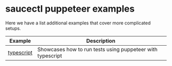 # saucectl puppeteer examples

Here we have a list additional examples that cover more complicated setups.

| Example | Description |
| ------- | ----------- |
| [typescript](typescript) | Showcases how to run tests using puppeteer with typescript |